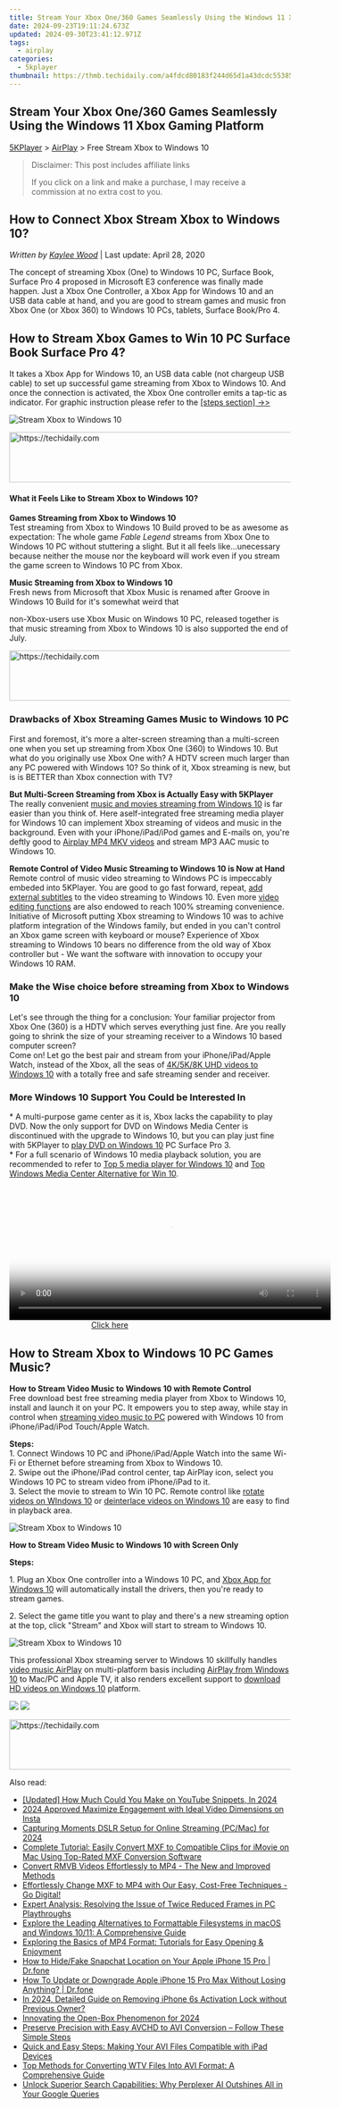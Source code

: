 ```yaml
---
title: Stream Your Xbox One/360 Games Seamlessly Using the Windows 11 Xbox Gaming Platform
date: 2024-09-23T19:11:24.673Z
updated: 2024-09-30T23:41:12.971Z
tags:
  - airplay
categories:
  - 5kplayer
thumbnail: https://thmb.techidaily.com/a4fdcd80183f244d65d1a43dcdc553851a248e6cf760faf0d85aa4162c1de5de.jpg
---
```


## Stream Your Xbox One/360 Games Seamlessly Using the Windows 11 Xbox Gaming Platform

[5KPlayer](https://tools.techidaily.com/5kplayer/products/) \> [AirPlay](https://tools.techidaily.com/5kplayer/airplay/) \> Free Stream Xbox to Windows 10 

>  Disclaimer: This post includes affiliate links
>
>  If you click on a link and make a purchase, I may receive a commission at no extra cost to you.
>

## How to Connect Xbox Stream Xbox to Windows 10?

 _Written by [Kaylee Wood](https://www.quora.com/profile/Amanda-Hu-21)_ | Last update: April 28, 2020

The concept of streaming Xbox (One) to Windows 10 PC, Surface Book, Surface Pro 4 proposed in Microsoft E3 conference was finally made happen. Just a Xbox One Controller, a Xbox App for Windows 10 and an USB data cable at hand, and you are good to stream games and music fron Xbox One (or Xbox 360) to Windows 10 PCs, tablets, Surface Book/Pro 4.

## How to Stream Xbox Games to Win 10 PC Surface Book Surface Pro 4?

It takes a Xbox App for Windows 10, an USB data cable (not chargeup USB cable) to set up successful game streaming from Xbox to Windows 10\. And once the connection is activated, the Xbox One controller emits a tap-tic as indicator. For graphic instruction please refer to the [\[steps section\] ->>](https://tools.techidaily.com/5kplayer/airplay/)

![Stream Xbox to Windows 10](https://www.5kplayer.com/airplay/img/5k-xbox-to-win10-yxt-071003.jpg) 

<!-- affiliate ads begin -->
<a href="https://ephamedtechinc.pxf.io/c/5597632/2123508/26400" target="_top" id="2123508">
  <img src="//a.impactradius-go.com/display-ad/26400-2123508" border="0" alt="https://techidaily.com" width="728" height="90"/>
</a>
<img height="0" width="0" src="https://ephamedtechinc.pxf.io/i/5597632/2123508/26400" style="position:absolute;visibility:hidden;" border="0" />
<!-- affiliate ads end -->

#### **What it Feels Like to Stream Xbox to Windows 10?**

**Games Streaming from Xbox to Windows 10**  
Test streaming from Xbox to Windows 10 Build proved to be as awesome as expectation: The whole game _Fable Legend_ streams from Xbox One to Windows 10 PC without stuttering a slight. But it all feels like...unecessary because neither the mouse nor the keyboard will work even if you stream the game screen to Windows 10 PC from Xbox.

**Music Streaming from Xbox to Windows 10**  
Fresh news from Microsoft that Xbox Music is renamed after Groove in Windows 10 Build for it's somewhat weird that 

non-Xbox-users use Xbox Music on Windows 10 PC, released together is that music streaming from Xbox to Windows 10 is also supported the end of July.

<!-- affiliate ads begin -->
<a href="https://bluetties.sjv.io/c/5597632/2141687/17094" target="_top" id="2141687">
  <img src="//a.impactradius-go.com/display-ad/17094-2141687" border="0" alt="https://techidaily.com" width="728" height="90"/>
</a>
<img height="0" width="0" src="https://bluetties.sjv.io/i/5597632/2141687/17094" style="position:absolute;visibility:hidden;" border="0" />
<!-- affiliate ads end -->

### Drawbacks of Xbox Streaming Games Music to Windows 10 PC

First and foremost, it's more a alter-screen streaming than a multi-screen one when you set up streaming from Xbox One (360) to Windows 10\. But what do you originally use Xbox One with? A HDTV screen much larger than any PC powered with Windows 10? So think of it, Xbox streaming is new, but is is BETTER than Xbox connection with TV?

**But Multi-Screen Streaming from Xbox is Actually Easy with 5KPlayer**  
The really convenient [music and movies streaming from Windows 10](https://tools.techidaily.com/5kplayer/airplay/) is far easier than you think of. Here aself-integrated free streaming media player for Windows 10 can implement Xbox streaming of videos and music in the background. Even with your iPhone/iPad/iPod games and E-mails on, you're deftly good to [Airplay MP4 MKV videos](https://tools.techidaily.com/5kplayer/airplay/) and stream MP3 AAC music to Windows 10.

**Remote Control of Video Music Streaming to Windows 10 is Now at Hand**  
 Remote control of music video streaming to Windows PC is impeccably embeded into 5KPlayer. You are good to go fast forward, repeat, [add external subtitles](https://tools.techidaily.com/5kplayer/video-music-player/) to the video streaming to Windows 10\. Even more [video editing functions](https://tools.techidaily.com/5kplayer/video-music-player/) are also endowed to reach 100% streaming convenience.  
Initiative of Microsoft putting Xbox streaming to Windows 10 was to achive platform integration of the Windows family, but ended in you can't control an Xbox game screen with keyboard or mouse? Experience of Xbox streaming to Windows 10 bears no difference from the old way of Xbox controller but - We want the software with innovation to occupy your Windows 10 RAM.

### Make the Wise choice before streaming from Xbox to Windows 10

Let's see through the thing for a conclusion: Your familiar projector from Xbox One (360) is a HDTV which serves everything just fine. Are you really going to shrink the size of your streaming receiver to a Windows 10 based computer screen?  
Come on! Let go the best pair and stream from your iPhone/iPad/Apple Watch, instead of the Xbox, all the seas of [4K/5K/8K UHD videos to Windows 10](https://tools.techidaily.com/5kplayer/airplay/) with a totally free and safe streaming sender and receiver.

### More Windows 10 Support You Could be Interested In

\* A multi-purpose game center as it is, Xbox lacks the capability to play DVD. Now the only support for DVD on Windows Media Center is discontinued with the upgrade to Windows 10, but you can play just fine with 5KPlayer to [play DVD on Windows 10](https://tools.techidaily.com/5kplayer/video-music-player/) PC Surface Pro 3.  
\* For a full scenario of Windows 10 media playback solution, you are recommended to refer to [Top 5 media player for Windows 10](https://tools.techidaily.com/5kplayer/video-music-player/) and [Top Windows Media Center Alternative for Win 10](https://tools.techidaily.com/5kplayer/video-music-player/).

<!-- affiliate ads begin -->
<span id="1983545">
					<video width="576" height="240" style="cursor:pointer"
           poster="//a.impactradius-go.com/display-clicktoplayimage/1983545.png"
           onclick="if(!this.playClicked){this.play();this.setAttribute('controls',true);this.playClicked=true;}">
	   <source src="//a.impactradius-go.com/display-ad/22993-1983545">
	   <img src="//a.impactradius-go.com/display-clicktoplayimage/1983545.png" style="border: none; height: 100%; width: 100%; object-fit: contain">
	</video>
	<div style="width:360px;text-align:center"><a href="javascript:window.open(decodeURIComponent('https%3A%2F%2Fhomestyler.sjv.io%2Fc%2F5597632%2F1983545%2F22993'), '_blank');void(0);">Click here</a></div>
</span>
<img height="0" width="0" src="https://imp.pxf.io/i/5597632/1983545/22993" style="position:absolute;visibility:hidden;" border="0" />
<!-- affiliate ads end -->

## How to Stream Xbox to Windows 10 PC Games Music?

**How to Stream Video Music to Windows 10 with Remote Control**  
 Free download best free streaming media player from Xbox to Windows 10, install and launch it on your PC. It empowers you to step away, while stay in control when [streaming video music to PC](https://tools.techidaily.com/5kplayer/airplay/) powered with Windows 10 from iPhone/iPad/iPod Touch/Apple Watch.

**Steps:**   
 1\. Connect Windows 10 PC and iPhone/iPad/Apple Watch into the same Wi-Fi or Ethernet before streaming from Xbox to Windows 10.  
 2\. Swipe out the iPhone/iPad control center, tap AirPlay icon, select you Windows 10 PC to stream video from iPhone/iPad to it.  
 3\. Select the movie to stream to Win 10 PC. Remote control like [rotate videos on WIndows 10](https://tools.techidaily.com/5kplayer/video-music-player/) or [deinterlace videos on Windows 10](https://tools.techidaily.com/5kplayer/video-music-player/) are easy to find in playback area.

![Stream Xbox to Windows 10](https://www.5kplayer.com/airplay/img/5kplayer-freeaacplayer-yxt-030603.jpg) 

**How to Stream Video Music to Windows 10 with Screen Only**

**Steps:** 

1\. Plug an Xbox One controller into a Windows 10 PC, and [Xbox App for Windows 10](https://tools.techidaily.com/5kplayer/airplay/) will automatically install the drivers, then you're ready to stream games.

2\. Select the game title you want to play and there's a new streaming option at the top, click "Stream" and Xbox will start to stream to Windows 10.

![Stream Xbox to Windows 10](https://www.5kplayer.com/airplay/img/5k-xbox-to-win10-yxt-071001.jpg) 

This professional Xbox streaming server to Windows 10 skillfully handles [video music AirPlay](https://tools.techidaily.com/5kplayer/airplay/) on multi-platform basis including [AirPlay from Windows 10](https://tools.techidaily.com/5kplayer/airplay/) to Mac/PC and Apple TV, it also renders excellent support to [download HD videos on Windows 10](https://tools.techidaily.com/5kplayer/youtube-download/) platform.

[![](https://www.5kplayer.com/airplay/../button/freedownwhitewin.png)](https://tools.techidaily.com/5kplayer/products/) [![](https://www.5kplayer.com/airplay/../button/freedownbackmac.png)](https://tools.techidaily.com/5kplayer/products/)

<!-- affiliate ads begin -->
<a href="https://appsumo.8odi.net/c/5597632/2049390/7443" target="_top" id="2049390">
  <img src="//a.impactradius-go.com/display-ad/7443-2049390" border="0" alt="https://techidaily.com" width="728" height="90"/>
</a>
<img height="0" width="0" src="https://appsumo.8odi.net/i/5597632/2049390/7443" style="position:absolute;visibility:hidden;" border="0" />
<!-- affiliate ads end -->

<ins class="adsbygoogle"
     style="display:block"
     data-ad-format="autorelaxed"
     data-ad-client="ca-pub-7571918770474297"
     data-ad-slot="1223367746"></ins>

<ins class="adsbygoogle"
     style="display:block"
     data-ad-client="ca-pub-7571918770474297"
     data-ad-slot="8358498916"
     data-ad-format="auto"
     data-full-width-responsive="true"></ins>

<span class="atpl-alsoreadstyle">Also read:</span>
<div><ul>
<li><a href="https://youtube-zero.techidaily.com/ed-how-much-could-you-make-on-youtube-snippets-in-2024/"><u>[Updated] How Much Could You Make on YouTube Snippets, In 2024</u></a></li>
<li><a href="https://instagram-video-recordings.techidaily.com/2024-approved-maximize-engagement-with-ideal-video-dimensions-on-insta/"><u>2024 Approved Maximize Engagement with Ideal Video Dimensions on Insta</u></a></li>
<li><a href="https://facebook-video-content.techidaily.com/capturing-moments-dslr-setup-for-online-streaming-pcmac-for-2024/"><u>Capturing Moments DSLR Setup for Online Streaming (PC/Mac) for 2024</u></a></li>
<li><a href="https://media-tips.techidaily.com/complete-tutorial-easily-convert-mxf-to-compatible-clips-for-imovie-on-mac-using-top-rated-mxf-conversion-software/"><u>Complete Tutorial: Easily Convert MXF to Compatible Clips for iMovie on Mac Using Top-Rated MXF Conversion Software</u></a></li>
<li><a href="https://media-tips.techidaily.com/convert-rmvb-videos-effortlessly-to-mp4-the-new-and-improved-methods/"><u>Convert RMVB Videos Effortlessly to MP4 - The New and Improved Methods</u></a></li>
<li><a href="https://media-tips.techidaily.com/1723620232609-effortlessly-change-mxf-to-mp4-with-our-easy-cost-free-techniques-go-digital/"><u>Effortlessly Change MXF to MP4 with Our Easy, Cost-Free Techniques - Go Digital!</u></a></li>
<li><a href="https://desktop-recording.techidaily.com/expert-analysis-resolving-the-issue-of-twice-reduced-frames-in-pc-playthroughs/"><u>Expert Analysis: Resolving the Issue of Twice Reduced Frames in PC Playthroughs</u></a></li>
<li><a href="https://media-tips.techidaily.com/explore-the-leading-alternatives-to-formattable-filesystems-in-macos-and-windows-1011-a-comprehensive-guide/"><u>Explore the Leading Alternatives to Formattable Filesystems in macOS and Windows 10/11: A Comprehensive Guide</u></a></li>
<li><a href="https://media-tips.techidaily.com/exploring-the-basics-of-mp4-format-tutorials-for-easy-opening-and-enjoyment/"><u>Exploring the Basics of MP4 Format: Tutorials for Easy Opening & Enjoyment</u></a></li>
<li><a href="https://location-social.techidaily.com/how-to-hidefake-snapchat-location-on-your-apple-iphone-15-pro-drfone-by-drfone-virtual-ios/"><u>How to Hide/Fake Snapchat Location on Your Apple iPhone 15 Pro | Dr.fone</u></a></li>
<li><a href="https://techidaily.com/how-to-update-or-downgrade-apple-iphone-15-pro-max-without-losing-anything-drfone-by-drfone-ios-system-repair-ios-system-repair/"><u>How To Update or Downgrade Apple iPhone 15 Pro Max Without Losing Anything? | Dr.fone</u></a></li>
<li><a href="https://apple-account.techidaily.com/in-2024-detailed-guide-on-removing-iphone-6s-activation-lock-without-previous-owner-by-drfone-ios/"><u>In 2024, Detailed Guide on Removing iPhone 6s Activation Lock without Previous Owner?</u></a></li>
<li><a href="https://some-techniques.techidaily.com/innovating-the-open-box-phenomenon-for-2024/"><u>Innovating the Open-Box Phenomenon for 2024</u></a></li>
<li><a href="https://media-tips.techidaily.com/preserve-precision-with-easy-avchd-to-avi-conversion-follow-these-simple-steps/"><u>Preserve Precision with Easy AVCHD to AVI Conversion – Follow These Simple Steps</u></a></li>
<li><a href="https://media-tips.techidaily.com/quick-and-easy-steps-making-your-avi-files-compatible-with-ipad-devices/"><u>Quick and Easy Steps: Making Your AVI Files Compatible with iPad Devices</u></a></li>
<li><a href="https://media-tips.techidaily.com/top-methods-for-converting-wtv-files-into-avi-format-a-comprehensive-guide/"><u>Top Methods for Converting WTV Files Into AVI Format: A Comprehensive Guide</u></a></li>
<li><a href="https://tech-haven.techidaily.com/unlock-superior-search-capabilities-why-perplexer-ai-outshines-all-in-your-google-queries/"><u>Unlock Superior Search Capabilities: Why Perplexer AI Outshines All in Your Google Queries</u></a></li>
</ul></div>

